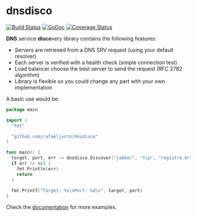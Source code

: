 dnsdisco
========

[![Build Status](https://travis-ci.org/rafaeljusto/dnsdisco.png?branch=master)](https://travis-ci.org/rafaeljusto/dnsdisco)
[![GoDoc](https://godoc.org/github.com/rafaeljusto/dnsdisco?status.png)](https://godoc.org/github.com/rafaeljusto/dnsdisco)
[![Coverage Status](https://coveralls.io/repos/github/rafaeljusto/dnsdisco/badge.svg?branch=master)](https://coveralls.io/github/rafaeljusto/dnsdisco?branch=master)

**DNS** service **disco**very library contains the following features:

* Servers are retrieved from a DNS SRV request (using your default resolver)
* Each server is verified with a health check (simple connection test)
* Load balancer choose the best server to send the request (RFC 2782 algorithm)
* Library is flexible so you could change any part with your own implementation

A basic use would be:

```go
package main

import (
  "fmt"

  "github.com/rafaeljusto/dnsdisco"
)

func main() {
  target, port, err := dnsdisco.Discover("jabber", "tcp", "registro.br")
  if err != nil {
    fmt.Println(err)
    return
  }

  fmt.Printf("Target: %s\nPort: %d\n", target, port)
}
```

Check the [documentation](https://godoc.org/github.com/rafaeljusto/dnsdisco) for
more examples.